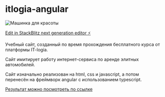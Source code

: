# itlogia-angular
![Машинка для красоты](/images/main-car.png)

[Edit in StackBlitz next generation editor ⚡️](https://stackblitz.com/~/github.com/iZelikov/itlogia-course-frontend)

Учебный сайт, созданный по время прохождения бесплатного курса от платформы IT-logia. 

Сайт имитирует работу интернет-сервиса по аренде элитных автомобилей. 

Сайт изначально реализован на html, css и javascript, а потом перенесён на фреймворк angular с использованием typescript. 

[Результат можно посмотреть по ссылке](https://izelikov.github.io/cars/)
